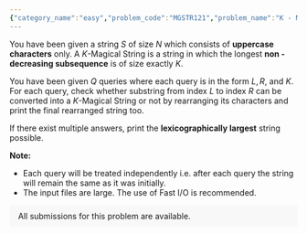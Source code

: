 ```yaml
---
{"category_name":"easy","problem_code":"MGSTR121","problem_name":"K - Magical String","problemComponents":{"constraints":"- $1 \\leq T \\leq 100$\n- $1 \\leq N \\leq 10^5$\n- $1 \\leq Q \\leq 10^5$\n- $1 \\leq L \\leq R \\leq N$\n- $1 \\leq K \\leq N$\n- The sum of $( R - L + 1 )$ over all $Q$ queries over all test cases whose answer is `\u0022Yes\u0022` is less than or equal to $10^6$.","constraintsState":true,"subtasks":"","subtasksState":false,"inputFormat":"- The first line contains $T$ denoting the number of test cases.\n- The first line of each test case contains an integer $N$ denoting the length of the string.\n- The second line of each test case contains the string $S$ given in question.\n- The third line of the test case contains an integer $Q$ denoting the number of queries.\n- Next, $Q$ lines contain three space-separated integers $L, R,$ and $K$.\n\n","inputFormatState":true,"outputFormat":"For each query in each test case, print `\u0022Yes\u0022` if it is possible to rearrange the characters of that substring such that it can be converted into $K$-Magical string and print the rearranged string else print `\u0022No\u0022` without quotes.\n\nYou may print each character of the string in uppercase or lowercase (for example, the strings \u0022yEs\u0022, \u0022yes\u0022, \u0022Yes\u0022 and \u0022YES\u0022 will all be treated as identical).","outputFormatState":true,"sampleTestCases":{"0":{"id":1,"input":"1\n9\nEFDAABCBD\n4\n1 9 6\n6 8 1\n4 7 3\n1 2 1","output":"Yes\nFEDAABBCD\nNo\nYes\nCAAB\nYes\nFE","explanation":"**Test case $1$**: \n\n**For the first query :** \n$L = 1, R = 9, K = 6$ , the substring we are concerned with is `\u0022EFDAABCBD\u0022`, we can rearrange its characters to `\u0022FEDAABBCD\u0022`. Now, as it has the longest non-decreasing subsequence of size exactly $K = 6$ (The longest non decreasing subsequence being `\u0022AABBCD\u0022`). Therefore, the answer to this query is \u0022Yes\u0022.\n\n**For the second query:** \n$L = 6, R = 8, K = 1$, the substring is `\u0022BCB\u0022`, as there is no way in which we could rearrange the characters such that the longest non decreasing subsequence could become of size exactly $K = 1$. Therefore, the answer to this query is \u0022No\u0022.\n\n**For the third query:**\n$L = 4, R = 7, K = 3$ , the substring is `\u0022AABC\u0022`, we can rearrange its characters to `\u0022CAAB\u0022`. Now, as this string has the longest non-decreasing subsequence of size exactly $K = 3$ and the subsequence will be `\u0022AAB\u0022`. Therefore the answer to this query is \u0022Yes\u0022.\n\n**For the fourth query:**\n $L = 1, R = 2, K = 1$, the substring is `\u0022EF\u0022`, we can rearrange its characters to `\u0022FE\u0022` . Now, as this string has the longest non-decreasing subsequence of size exactly $K  = 1$ and the subsequence will be `\u0022F\u0022`. Therefore the answer to this query is \u0022Yes\u0022.","isDeleted":false}}},"video_editorial_url":"https://youtu.be/5hace8uYXPc","languages_supported":{"0":"CPP14","1":"C","2":"JAVA","3":"PYTH 3.6","4":"CPP17","5":"PYTH","6":"PYP3","7":"CS2","8":"ADA","9":"PYPY","10":"TEXT","11":"PAS fpc","12":"NODEJS","13":"RUBY","14":"PHP","15":"GO","16":"HASK","17":"TCL","18":"PERL","19":"SCALA","20":"LUA","21":"kotlin","22":"BASH","23":"JS","24":"LISP sbcl","25":"rust","26":"PAS gpc","27":"BF","28":"CLOJ","29":"R","30":"D","31":"CAML","32":"FORT","33":"ASM","34":"swift","35":"FS","36":"WSPC","37":"LISP clisp","38":"SQL","39":"SCM guile","40":"PERL6","41":"ERL","42":"CLPS","43":"ICK","44":"NICE","45":"PRLG","46":"ICON","47":"COB","48":"SCM chicken","49":"PIKE","50":"SCM qobi","51":"ST","52":"SQLQ","53":"NEM"},"max_timelimit":1,"source_sizelimit":50000,"problem_author":"mystic_ankush","problem_tester":"mexomerf","date_added":"24-09-2021","tags":{"0":"easy","1":"mystic_ankush","2":"prefix","3":"start16"},"problem_difficulty_level":"Easy","best_tag":"Prefix Sum","editorial_url":"https://discuss.codechef.com/problems/MGSTR121","time":{"view_start_date":1634751002,"submit_start_date":1634751002,"visible_start_date":1634751002,"end_date":1735669800},"is_direct_submittable":false,"problemDiscussURL":"https://discuss.codechef.com/search?q=MGSTR121","is_proctored":false,"visitedContests":{},"layout":"problem"}
---
```

You have been given a string $S$ of size $N$ which consists of **uppercase characters** only. A  $K$-Magical String is a string in which the longest **non - decreasing subsequence** is of size exactly $K$.

You have been given $Q$ queries where each query is in the form $L, R,$ and $K$.
For each query, check whether substring from index $L$ to index $R$ can be converted into a $K$-Magical String or not by rearranging its characters and print the final rearranged string too. 

If there exist multiple answers, print the **lexicographically largest** string possible.
  
**Note:** 
- Each query will be treated independently i.e. after each query the string will remain the same as it was initially. 
- The input files are large. The use of Fast I/O is recommended.



<aside style='background: #f8f8f8;padding: 10px 15px;'><div>All submissions for this problem are available.</div></aside>